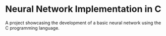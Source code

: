 # Neural Network Implementation in C
A project showcasing the development of a basic neural network using the C programming language.
